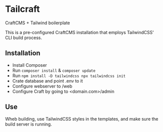 # Tailcraft
 CraftCMS + Tailwind boilerplate

This is a pre-configured CraftCMS installation that employs TailwindCSS' CLI build process.

## Installation
- Install Composer
- Run `composer install` & `composer update`
- Run `npm install -D tailwindcss
npx tailwindcss init`
- Crate database and point .env to it
- Configure webserver to /web
- Configure Craft by going to <domain.com>/admin

## Use
Wheb building, use TailwindCSS styles in the templates, and make sure the build server is running.
